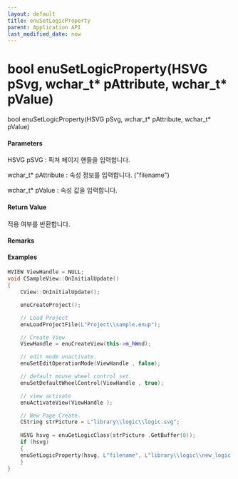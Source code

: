 ```yaml
---
layout: default
title: enuSetLogicProperty
parent: Application API
last_modified_date: now
---
```

# bool enuSetLogicProperty\(HSVG pSvg, wchar\_t\* pAttribute, wchar\_t\* pValue\)

bool enuSetLogicProperty\(HSVG pSvg, wchar\_t\* pAttribute, wchar\_t\* pValue\)

#### Parameters

HSVG pSVG : 픽쳐 페이지 핸들을 입력합니다.

wchar\_t\* pAttribute : 속성 정보를 입력합니다. \("filename"\)

wchar\_t\* pValue : 속성 값을 입력합니다.



#### Return Value

적용 여부를 반환합니다.

#### Remarks



#### Examples

```cpp
HVIEW ViewHandle = NULL; 
void CSampleView::OnInitialUpdate() 
{ 
    CView::OnInitialUpdate(); 

    enuCreateProject(); 

    // Load Project
    enuLoadProjectFile(L"Project\\sample.enup"); 

    // Create View
    ViewHandle = enuCreateView(this->m_hWnd); 

    // edit mode unactivate.
    enuSetEditOperationMode(ViewHandle , false);

    // default mouse wheel control set.
    enuSetDefaultWheelControl(ViewHandle , true);

    // view activate
    enuActivateView(ViewHandle );

    // New Page Create. 
    CString strPicture = L"library\\logic\\logic.svg"; 
    
    HSVG hsvg = enuGetLogicClass(strPicture .GetBuffer(0));
    if (hsvg)
    {
	enuSetLogicProperty(hsvg, L"filename", L"library\\logic\\new_logic.svg");
    }
}
```



